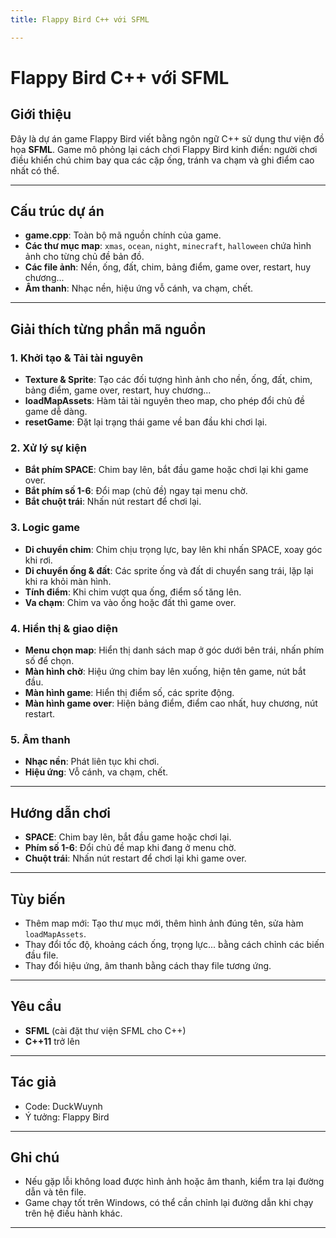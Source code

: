 ```yaml
---
title: Flappy Bird C++ với SFML

---
```


# Flappy Bird C++ với SFML

## Giới thiệu

Đây là dự án game Flappy Bird viết bằng ngôn ngữ C++ sử dụng thư viện đồ họa **SFML**. Game mô phỏng lại cách chơi Flappy Bird kinh điển: người chơi điều khiển chú chim bay qua các cặp ống, tránh va chạm và ghi điểm cao nhất có thể.

---

## Cấu trúc dự án

- **game.cpp**: Toàn bộ mã nguồn chính của game.
- **Các thư mục map**: `xmas`, `ocean`, `night`, `minecraft`, `halloween` chứa hình ảnh cho từng chủ đề bản đồ.
- **Các file ảnh**: Nền, ống, đất, chim, bảng điểm, game over, restart, huy chương...
- **Âm thanh**: Nhạc nền, hiệu ứng vỗ cánh, va chạm, chết.

---

## Giải thích từng phần mã nguồn

### 1. Khởi tạo & Tải tài nguyên

- **Texture & Sprite**: Tạo các đối tượng hình ảnh cho nền, ống, đất, chim, bảng điểm, game over, restart, huy chương...
- **loadMapAssets**: Hàm tải tài nguyên theo map, cho phép đổi chủ đề game dễ dàng.
- **resetGame**: Đặt lại trạng thái game về ban đầu khi chơi lại.

### 2. Xử lý sự kiện

- **Bắt phím SPACE**: Chim bay lên, bắt đầu game hoặc chơi lại khi game over.
- **Bắt phím số 1-6**: Đổi map (chủ đề) ngay tại menu chờ.
- **Bắt chuột trái**: Nhấn nút restart để chơi lại.

### 3. Logic game

- **Di chuyển chim**: Chim chịu trọng lực, bay lên khi nhấn SPACE, xoay góc khi rơi.
- **Di chuyển ống & đất**: Các sprite ống và đất di chuyển sang trái, lặp lại khi ra khỏi màn hình.
- **Tính điểm**: Khi chim vượt qua ống, điểm số tăng lên.
- **Va chạm**: Chim va vào ống hoặc đất thì game over.

### 4. Hiển thị & giao diện

- **Menu chọn map**: Hiển thị danh sách map ở góc dưới bên trái, nhấn phím số để chọn.
- **Màn hình chờ**: Hiệu ứng chim bay lên xuống, hiện tên game, nút bắt đầu.
- **Màn hình game**: Hiển thị điểm số, các sprite động.
- **Màn hình game over**: Hiện bảng điểm, điểm cao nhất, huy chương, nút restart.

### 5. Âm thanh

- **Nhạc nền**: Phát liên tục khi chơi.
- **Hiệu ứng**: Vỗ cánh, va chạm, chết.

---

## Hướng dẫn chơi

- **SPACE**: Chim bay lên, bắt đầu game hoặc chơi lại.
- **Phím số 1-6**: Đổi chủ đề map khi đang ở menu chờ.
- **Chuột trái**: Nhấn nút restart để chơi lại khi game over.

---

## Tùy biến

- Thêm map mới: Tạo thư mục mới, thêm hình ảnh đúng tên, sửa hàm `loadMapAssets`.
- Thay đổi tốc độ, khoảng cách ống, trọng lực... bằng cách chỉnh các biến đầu file.
- Thay đổi hiệu ứng, âm thanh bằng cách thay file tương ứng.

---

## Yêu cầu

- **SFML** (cài đặt thư viện SFML cho C++)
- **C++11** trở lên

---

## Tác giả

- Code: DuckWuynh
- Ý tưởng: Flappy Bird

---

## Ghi chú

- Nếu gặp lỗi không load được hình ảnh hoặc âm thanh, kiểm tra lại đường dẫn và tên file.
- Game chạy tốt trên Windows, có thể cần chỉnh lại đường dẫn khi chạy trên hệ điều hành khác.

---